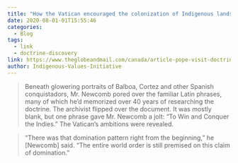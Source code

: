 ```yaml
---
title: "How the Vatican encouraged the colonization of Indigenous lands – and enabled the Crown to keep them"
date: 2020-08-01-01T15:55:46
categories:
  - Blog
tags:
  - link
  - doctrine-discovery
link: https://www.theglobeandmail.com/canada/article-pope-visit-doctrine-of-discovery/
author: Indigenous-Values-Initiative
---
```

>Beneath glowering portraits of Balboa, Cortez and other Spanish conquistadors, Mr. Newcomb pored over the familiar Latin phrases, many of which he’d memorized over 40 years of researching the doctrine. The archivist flipped over the document. It was mostly blank, but one phrase gave Mr. Newcomb a jolt: “To Win and Conquer the Indies.” The Vatican’s ambitions were revealed.

> “There was that domination pattern right from the beginning,” he [Newcomb] said. “The entire world order is still premised on this claim of domination.”
